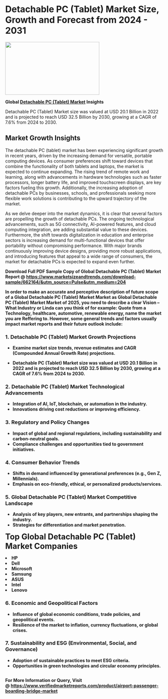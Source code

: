 <H1>Detachable PC (Tablet) Market Size, Growth and Forecast from 2024 - 2031</H1><img class="aligncenter size-medium wp-image-584254" src="https://thirdeyenews.in/wp-content/uploads/2024/09/Global-Market-Research-300x168.jpeg" alt="" width="300" height="168" /><p><strong>Global&nbsp;<a href="https://www.marketsizeandtrends.com/download-sample/662164/&amp;utm_source=Pulse&amp;utm_medium=204">Detachable PC (Tablet) Market</a> Insights</strong></p><p>Detachable PC (Tablet) Market size was valued at USD 20.1 Billion in 2022 and is projected to reach USD 32.5 Billion by 2030, growing at a CAGR of 7.6% from 2024 to 2030.</p><p><h2>Market Growth Insights</h2> <p>The detachable PC (tablet) market has been experiencing significant growth in recent years, driven by the increasing demand for versatile, portable computing devices. As consumer preferences shift toward devices that combine the functionality of both tablets and laptops, the market is expected to continue expanding. The rising trend of remote work and learning, along with advancements in hardware technologies such as faster processors, longer battery life, and improved touchscreen displays, are key factors fueling this growth. Additionally, the increasing adoption of detachable PCs by businesses, schools, and professionals seeking more flexible work solutions is contributing to the upward trajectory of the market.</p> <p><strong></strong></p> <p>As we delve deeper into the market dynamics, it is clear that several factors are propelling the growth of detachable PCs. The ongoing technological advancements, such as 5G connectivity, AI-powered features, and cloud computing integration, are adding substantial value to these devices. Furthermore, the shift towards digitalization in education and enterprise sectors is increasing demand for multi-functional devices that offer portability without compromising performance. With major brands continuously improving device designs, providing more robust applications, and introducing features that appeal to a wide range of consumers, the market for detachable PCs is expected to expand even further.</p> <p><strong></p><p><span class=""><strong>Download Full PDF Sample Copy of Global Detachable PC (Tablet) Market Report</strong> @ <a href="https://www.marketsizeandtrends.com/download-sample/662164/&amp;utm_source=Pulse&amp;utm_medium=204" target="_blank">https://www.marketsizeandtrends.com/download-sample/662164/&amp;utm_source=Pulse&amp;utm_medium=204</a></span></p><p>In order to make an accurate and perceptive description of future scope of a Global&nbsp;Detachable PC (Tablet) Market Market as Global&nbsp;Detachable PC (Tablet) Market Market of 2025, you need to describe a clear Vision &ndash; What Industry or Linda can you think of for example: Quote from a Technology, healthcare, automotive, renewable energy, name the market you are Reffering to. However, some general trends and factors usually impact market reports and their future outlook include:</p><h3>1.&nbsp;<strong>Detachable PC (Tablet) Market Growth Projections</strong></h3><ul><li>Examine market size trends, revenue estimates and CAGR (Compounded Annual Growth Rate) projections.</li><li><p>Detachable PC (Tablet) Market size was valued at USD 20.1 Billion in 2022 and is projected to reach USD 32.5 Billion by 2030, growing at a CAGR of 7.6% from 2024 to 2030.</p></li></ul><h3>2.&nbsp;<strong>Detachable PC (Tablet) Market Technological Advancements</strong></h3><ul><li>Integration of AI, IoT, blockchain, or automation in the industry.</li><li>Innovations driving cost reductions or improving efficiency.</li></ul><h3>3.&nbsp;<strong>Regulatory and Policy Changes</strong></h3><ul><li>Impact of global and regional regulations, including sustainability and carbon-neutral goals.</li><li>Compliance challenges and opportunities tied to government initiatives.</li></ul><h3>4.&nbsp;<strong>Consumer Behavior Trends</strong></h3><ul><li>Shifts in demand influenced by generational preferences (e.g., Gen Z, Millennials).</li><li>Emphasis on eco-friendly, ethical, or personalized products/services.</li></ul><h3>5.&nbsp;<strong>Global Detachable PC (Tablet) Market Competitive Landscape</strong></h3><ul><li>Analysis of key players, new entrants, and partnerships shaping the industry.</li><li>Strategies for differentiation and market penetration.</li></ul><p data-pm-slice="1 1 []"><span style="color: inherit; font-family: inherit; font-size: 25px;">Top Global Detachable PC (Tablet) Market Companies</span></p><div class="" data-test-id=""><p><li>HP</li><li> Dell</li><li> Microsoft</li><li> Samsung</li><li> ASUS</li><li> Intel</li><li> Lenovo</li></p></div><h3>6.&nbsp;<strong>Economic and Geopolitical Factors</strong></h3><ul><li>Influence of global economic conditions, trade policies, and geopolitical events.</li><li>Resilience of the market to inflation, currency fluctuations, or global crises.</li></ul><h3>7.&nbsp;<strong>Sustainability and ESG (Environmental, Social, and Governance)</strong></h3><ul><li>Adoption of sustainable practices to meet ESG criteria.</li><li>Opportunities in green technologies and circular economy principles.</li></ul><h2><strong style="font-size: 14px;">For More Information or Query, Visit @&nbsp;</strong><a style="background-color: #ffffff; font-size: 14px;" href="https://www.marketsizeandtrends.com/report/detachable-pc-tablet-market/" target="_blank">https://www.verifiedmarketreports.com/product/airport-passenger-boarding-bridge-market</a></h2>
